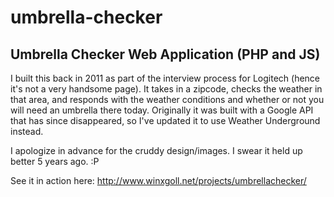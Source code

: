 # umbrella-checker
## Umbrella Checker Web Application (PHP and JS)

I built this back in 2011 as part of the interview process for Logitech (hence it's not a very handsome page). It takes in a zipcode, checks the weather in that area, and responds with the weather conditions and whether or not you will need an umbrella there today. Originally it was built with a Google API that has since disappeared, so I've updated it to use Weather Underground instead.

I apologize in advance for the cruddy design/images. I swear it held up better 5 years ago. :P

See it in action here: http://www.winxgoll.net/projects/umbrellachecker/
